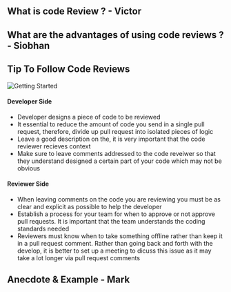 ## What is code Review ? - Victor

## What are the advantages of using code reviews ? - Siobhan

## Tip To Follow Code Reviews
![Getting Started](https://i.postimg.cc/ncMPgjjb/Overview-of-the-Code-Review-Process.png)

#### Developer Side
- Developer designs a piece of code to be reviewed
- It essential to reduce the amount of code you send in a single pull request, therefore, divide up pull request into isolated pieces of logic
- Leave a good description on the, it is very important that the code reviewer recieves context
- Make sure to leave comments addressed to the code reveiwer so that they understand designed a certain part of your code which may not be obvious

#### Reviewer Side
- When leaving comments on the code you are reviewing you must be as clear and explicit as possible to help the developer 
- Establish a process for your team for when to approve or not approve pull requests. It is important that the team understands the coding standards needed
- Reviewers must know when to take something offline rather than keep it in a pull request comment. Rather than going back and forth with the develop, it is better to set up a meeting to dicuss this issue as it may take a lot longer via pull request comments

## Anecdote & Example -  Mark